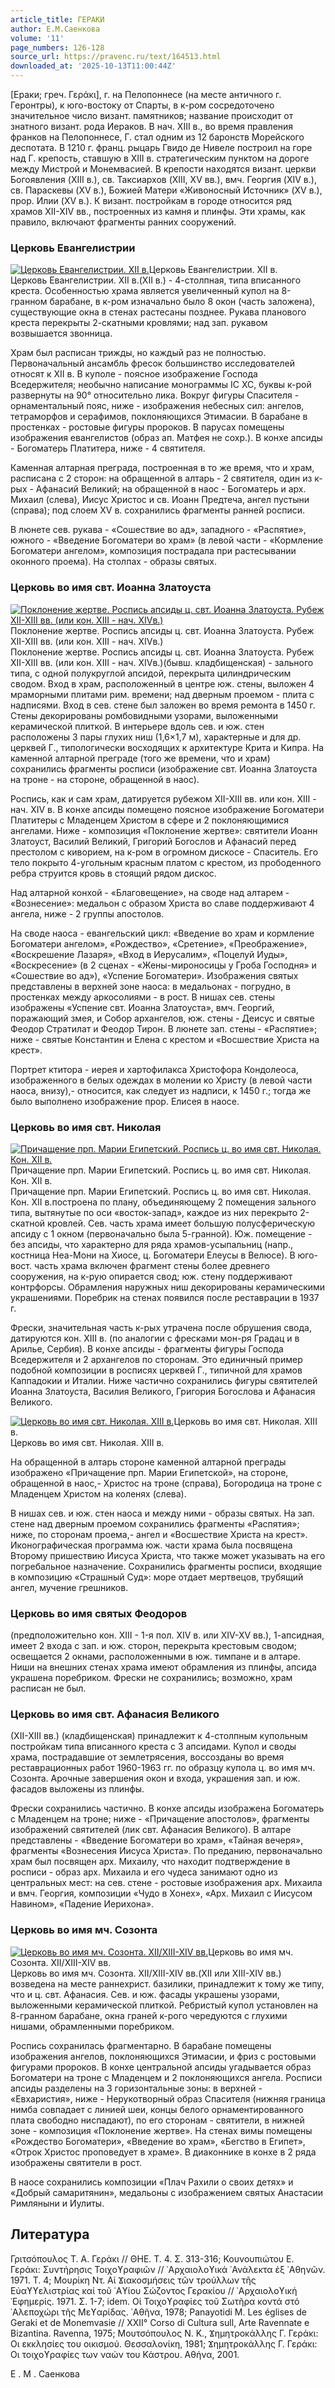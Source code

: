 ```yaml
---
article_title: ГЕРАКИ
author: Е.М.Саенкова
volume: '11'
page_numbers: 126-128
source_url: https://pravenc.ru/text/164513.html
downloaded_at: '2025-10-13T11:00:44Z'
---
```


[Ераки; греч. Γεράκι], г. на Пелопоннесе (на месте античного г. Геронтры), к юго-востоку от Спарты, в к-ром сосредоточено значительное число визант. памятников; название происходит от знатного визант. рода Иераков. В нач. XIII в., во время правления франков на Пелопоннесе, Г. стал одним из 12 баронств Морейского деспотата. В 1210 г. франц. рыцарь Гвидо де Нивеле построил на горе над Г. крепость, ставшую в XIII в. стратегическим пунктом на дороге между Мистрой и Монемвасией. В крепости находятся визант. церкви Богоявления (XIII в.), св. Таксиархов (XIII, XV вв.), вмч. Георгия (XIV в.), св. Параскевы (XV в.), Божией Матери «Живоносный Источник» (XV в.), прор. Илии (XV в.). К визант. постройкам в городе относится ряд храмов XII-XIV вв., построенных из камня и плинфы. Эти храмы, как правило, включают фрагменты ранних сооружений.

### Церковь Евангелистрии

[![Церковь Евангелистрии. XII в.](https://pravenc.ru/data/391/468/1234/i200.jpg "Кликните для увеличения картинки")](https://pravenc.ru/data/391/468/1234/i400.jpg)Церковь Евангелистрии. XII в.  
Церковь Евангелистрии. XII в.(XII в.) - 4-столпная, типа вписанного креста. Особенностью храма является увеличенный купол на 8-гранном барабане, в к-ром изначально было 8 окон (часть заложена), существующие окна в стенах растесаны позднее. Рукава планового креста перекрыты 2-скатными кровлями; над зап. рукавом возвышается звонница.

Храм был расписан трижды, но каждый раз не полностью. Первоначальный ансамбль фресок большинство исследователей относят к XII в. В куполе - поясное изображение Господа Вседержителя; необычно написание монограммы IC XC, буквы к-рой развернуты на 90° относительно лика. Вокруг фигуры Спасителя - орнаментальный пояс, ниже - изображения небесных сил: ангелов, тетраморфов и серафимов, поклоняющихся Этимасии. В барабане в простенках - ростовые фигуры пророков. В парусах помещены изображения евангелистов (образ ап. Матфея не сохр.). В конхе апсиды - Богоматерь Платитера, ниже - 4 святителя.

Каменная алтарная преграда, построенная в то же время, что и храм, расписана с 2 сторон: на обращенной в алтарь - 2 святителя, один из к-рых - Афанасий Великий; на обращенной в наос - Богоматерь и арх. Михаил (слева), Иисус Христос и св. Иоанн Предтеча, ангел пустыни (справа); под слоем XV в. сохранились фрагменты ранней росписи.

В люнете сев. рукава - «Сошествие во ад», западного - «Распятие», южного - «Введение Богоматери во храм» (в левой части - «Кормление Богоматери ангелом», композиция пострадала при растесывании оконного проема). На столпах - образы святых.

### Церковь во имя свт. Иоанна Златоуста

[![Поклонение жертве. Роспись апсиды ц. свт. Иоанна Златоуста. Рубеж XII-XIII вв. (или кон. XIII - нач. XIVв.)](https://pravenc.ru/data/908/467/1234/i200.jpg "Кликните для увеличения картинки")](https://pravenc.ru/data/908/467/1234/i400.jpg)Поклонение жертве. Роспись апсиды ц. свт. Иоанна Златоуста. Рубеж XII-XIII вв. (или кон. XIII - нач. XIVв.)  
Поклонение жертве. Роспись апсиды ц. свт. Иоанна Златоуста. Рубеж XII-XIII вв. (или кон. XIII - нач. XIVв.)(бывш. кладбищенская) - зального типа, с одной полукруглой апсидой, перекрыта цилиндрическим сводом. Вход в храм, расположенный в центре юж. стены, выложен 4 мраморными плитами рим. времени; над дверным проемом - плита с надписями. Вход в сев. стене был заложен во время ремонта в 1450 г. Стены декорированы ромбовидными узорами, выложенными керамической плиткой. В интерьере вдоль сев. и юж. стен расположены 3 пары глухих ниш (1,6×1,7 м), характерные и для др. церквей Г., типологически восходящих к архитектуре Крита и Кипра. На каменной алтарной преграде (того же времени, что и храм) сохранились фрагменты росписи (изображение свт. Иоанна Златоуста на троне - на стороне, обращенной в наос).

Роспись, как и сам храм, датируется рубежом XII-XIII вв. или кон. XIII - нач. XIV в. В конхе апсиды помещено поясное изображение Богоматери Платитеры с Младенцем Христом в сфере и 2 поклоняющимися ангелами. Ниже - композиция «Поклонение жертве»: святители Иоанн Златоуст, Василий Великий, Григорий Богослов и Афанасий перед престолом с киворием, на к-ром в огромном дискосе - Спаситель. Его тело покрыто 4-угольным красным платом с крестом, из прободенного ребра струится кровь в стоящий рядом дискос.

Над алтарной конхой - «Благовещение», на своде над алтарем - «Вознесение»: медальон с образом Христа во славе поддерживают 4 ангела, ниже - 2 группы апостолов.

На своде наоса - евангельский цикл: «Введение во храм и кормление Богоматери ангелом», «Рождество», «Сретение», «Преображение», «Воскрешение Лазаря», «Вход в Иерусалим», «Поцелуй Иуды», «Воскресение» (в 2 сценах - «Жены-мироносицы у Гроба Господня» и «Сошествие во ад»), «Успение Богоматери». Изображения святых представлены в верхней зоне наоса: в медальонах - погрудно, в простенках между аркосолиями - в рост. В нишах сев. стены изображены «Успение свт. Иоанна Златоуста», вмч. Георгий, поражающий змея, и Собор архангелов, юж. стены - Деисус и святые Феодор Стратилат и Феодор Тирон. В люнете зап. стены - «Распятие»; ниже - святые Константин и Елена с крестом и «Восшествие Христа на крест».

Портрет ктитора - иерея и хартофилакса Христофора Кондолеоса, изображенного в белых одеждах в молении ко Христу (в левой части наоса, внизу),- относится, как следует из надписи, к 1450 г.; тогда же было выполнено изображение прор. Елисея в наосе.

### Церковь во имя свт. Николая

[![Причащение прп. Марии Египетский. Роспись ц. во имя свт. Николая. Кон. XII в.](https://pravenc.ru/data/629/468/1234/i200.jpg "Кликните для увеличения картинки")](https://pravenc.ru/data/629/468/1234/i400.jpg)Причащение прп. Марии Египетский. Роспись ц. во имя свт. Николая. Кон. XII в.  
Причащение прп. Марии Египетский. Роспись ц. во имя свт. Николая. Кон. XII в.построена по плану, объединяющему 2 помещения зального типа, вытянутые по оси «восток-запад», каждое из них перекрыто 2-скатной кровлей. Сев. часть храма имеет большую полусферическую апсиду с 1 окном (первоначально была 5-гранной). Юж. помещение - без апсиды, что характерно для ряда храмов-усыпальниц (напр., костница Неа-Мони на Хиосе, ц. Богоматери Елеусы в Велюсе). В юго-вост. часть храма включен фрагмент стены более древнего сооружения, на к-рую опирается свод; юж. стену поддерживают контрфорсы. Обрамления наружных ниш декорированы керамическими украшениями. Поребрик на стенах появился после реставрации в 1937 г.

Фрески, значительная часть к-рых утрачена после обрушения свода, датируются кон. XIII в. (по аналогии с фресками мон-ря Градац и в Арилье, Сербия). В конхе апсиды - фрагменты фигуры Господа Вседержителя и 2 архангелов по сторонам. Это единичный пример подобной композиции в росписях церквей Г., типичной для храмов Каппадокии и Италии. Ниже частично сохранились фигуры святителей Иоанна Златоуста, Василия Великого, Григория Богослова и Афанасия Великого.

[![Церковь во имя свт. Николая. XIII в.](https://pravenc.ru/data/936/467/1234/i200.jpg "Кликните для увеличения картинки")](https://pravenc.ru/data/936/467/1234/i400.jpg)Церковь во имя свт. Николая. XIII в.  
Церковь во имя свт. Николая. XIII в.

На обращенной в алтарь стороне каменной алтарной преграды изображено «Причащение прп. Марии Египетской», на стороне, обращенной в наос,- Христос на троне (справа), Богородица на троне с Младенцем Христом на коленях (слева).

В нишах сев. и юж. стен наоса и между ними - образы святых. На зап. стене над дверным проемом сохранились фрагменты «Распятия»; ниже, по сторонам проема,- ангел и «Восшествие Христа на крест». Иконографическая программа юж. части храма была посвящена Второму пришествию Иисуса Христа, что также может указывать на его погребальное назначение. Сохранились фрагменты росписи, входящие в композицию «Страшный Суд»: море отдает мертвецов, трубящий ангел, мучение грешников.

### Церковь во имя святых Феодоров

(предположительно кон. XIII - 1-я пол. XIV в. или XIV-XV вв.), 1-апсидная, имеет 2 входа с зап. и юж. сторон, перекрыта крестовым сводом; освещается 2 окнами, расположенными в юж. тимпане и в алтаре. Ниши на внешних стенах храма имеют обрамления из плинфы, апсида украшена поребриком. Фрески не сохранились; возможно, храм расписан не был.

### Церковь во имя свт. Афанасия Великого

(XII-XIII вв.) (кладбищенская) принадлежит к 4-столпным купольным постройкам типа вписанного креста с 3 апсидами. Купол и своды храма, пострадавшие от землетрясения, воссозданы во время реставрационных работ 1960-1963 гг. по образцу купола ц. во имя мч. Созонта. Арочные завершения окон и входа, украшения зап. и юж. фасадов выложены из плинфы.

Фрески сохранились частично. В конхе апсиды изображена Богоматерь с Младенцем на троне; ниже - «Причащение апостолов», фрагменты изображений святителей (лик свт. Афанасия Великого). В алтаре представлены - «Введение Богоматери во храм», «Тайная вечеря», фрагменты «Вознесения Иисуса Христа». По преданию, первоначально храм был посвящен арх. Михаилу, что находит подтверждение в росписи - образ арх. Михаила и его чудеса занимают одно из центральных мест: на сев. стене - ростовые изображения арх. Михаила и вмч. Георгия, композиции «Чудо в Хонех», «Арх. Михаил с Иисусом Навином», «Падение Иерихона».

### Церковь во имя мч. Созонта

[![Церковь во имя мч. Созонта. XII/XIII-XIV вв.](https://pravenc.ru/data/422/468/1234/i200.jpg "Кликните для увеличения картинки")](https://pravenc.ru/data/422/468/1234/i400.jpg)Церковь во имя мч. Созонта. XII/XIII-XIV вв.  
Церковь во имя мч. Созонта. XII/XIII-XIV вв.(XII или XIII-XIV вв.) возведена на месте раннехрист. базилики, принадлежит к тому же типу, что и ц. свт. Афанасия. Сев. и юж. фасады украшены узорами, выложенными керамической плиткой. Ребристый купол установлен на 8-гранном барабане, окна граней к-рого чередуются с глухими нишами, обрамленными поребриком.

Роспись сохранилась фрагментарно. В барабане помещены изображения ангелов, поклоняющихся Этимасии, и фриз с ростовыми фигурами пророков. В конхе центральной апсиды угадывается образ Богоматери на троне с Младенцем и 2 поклоняющихся ангела. Росписи апсиды разделены на 3 горизонтальные зоны: в верхней - «Евхаристия», ниже - Нерукотворный образ Спасителя (нижняя граница нимба совпадает с линией шеи, концы белого орнаментированного плата свободно ниспадают), по его сторонам - святители, в нижней зоне - композиция «Поклонение жертве». На стенах вимы помещены «Рождество Богоматери», «Введение во храм», «Бегство в Египет», «Отрок Христос проповедует в храме». В диаконнике в конхе в 2 ряда изображены святители в рост.

В наосе сохранились композиции «Плач Рахили о своих детях» и «Добрый самаритянин», медальоны с изображением святых Анастасии Римляныни и Иулиты.

## Литература

Γριτσόπουλος Τ. Α. Γεράκι // ΘΗΕ. Τ. 4. Σ. 313-316; Κουνουπιώτου Ε. Γεράκι: Συντήρησις Τοιχοϒραφιῶν // ᾿Αρχαιολοϒικά ᾿Ανάλεκτα ἐξ ᾿Αθηνῶν. 1971. Τ. 4; Μουρίκη Ντ. Αἱ Ϫιακοσμήσεις τῶν τρούλλων τῆς Εὐαϒϒελιστρίας καί τοῦ ῾Αϒίου Σώζοντος Γερακίου // ᾿Αρχαιολοϒική ᾿Εφημερίς. 1971. Σ. 1-7; idem. Οἱ Τοιχοϒραφίες τοῦ Σωτῆρα κοντά στό ᾿Αλεποχώρι τῆς Μεϒαρίδας. ᾿Αθῆνα, 1978; Panayotidi M. Les églises de Geraki et de Monemvasie // XXII° Corso di Cultura sull, Arte Ravennate e Bizantina. Ravenna, 1975; Μουτσόπουλος Ν. Κ., Ϫημητροκάλλης Γ. Γεράκι: Οι εκκλησίες του οικισμού. Θεσσαλονίκη, 1981; Ϫημητροκάλλης Γ. Γεράκι: Οι τοιχοϒραφίες των ναών του Κάστρου. Αθήνα, 2001.

Е .  М .  Саенкова
